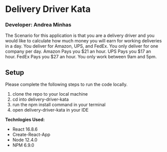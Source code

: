 # Delivery Driver Kata

### Developer: Andrea Minhas

The Scenario for this application is that you are a delivery driver and you would like to calculate how much money you will earn for working deliveries in a day.
You deliver for Amazon, UPS, and FedEx.
You only deliver for one company per day.
Amazon Pays you $21 an hour.
UPS Pays you $17 an hour.
FedEx Pays you \$27 an hour.
You only work between 9am and 5pm.

## Setup
Please complete the following steps to run the code locally.

1. clone the repo to your local machine
2. cd into delivery-driver-kata
3. run the npm install command in your terminal
4. open delivery-driver-kata in your IDE

**Technlogies Used:**

- React 16.8.6
- Create-React-App
- Node 12.4.0
- NPM 6.9.0

